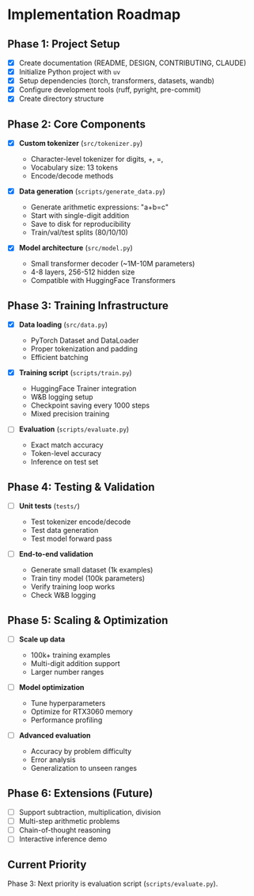 # Implementation Roadmap

## Phase 1: Project Setup

- [x] Create documentation (README, DESIGN, CONTRIBUTING, CLAUDE)
- [x] Initialize Python project with `uv`
- [x] Setup dependencies (torch, transformers, datasets, wandb)
- [x] Configure development tools (ruff, pyright, pre-commit)
- [x] Create directory structure

## Phase 2: Core Components

- [x] **Custom tokenizer** (`src/tokenizer.py`)
  - Character-level tokenizer for digits, +, =, <end>
  - Vocabulary size: 13 tokens
  - Encode/decode methods

- [x] **Data generation** (`scripts/generate_data.py`)
  - Generate arithmetic expressions: "a+b=c<end>"
  - Start with single-digit addition
  - Save to disk for reproducibility
  - Train/val/test splits (80/10/10)

- [x] **Model architecture** (`src/model.py`)
  - Small transformer decoder (~1M-10M parameters)
  - 4-8 layers, 256-512 hidden size
  - Compatible with HuggingFace Transformers

## Phase 3: Training Infrastructure

- [x] **Data loading** (`src/data.py`)
  - PyTorch Dataset and DataLoader
  - Proper tokenization and padding
  - Efficient batching

- [x] **Training script** (`scripts/train.py`)
  - HuggingFace Trainer integration
  - W&B logging setup
  - Checkpoint saving every 1000 steps
  - Mixed precision training

- [ ] **Evaluation** (`scripts/evaluate.py`)
  - Exact match accuracy
  - Token-level accuracy
  - Inference on test set

## Phase 4: Testing & Validation

- [ ] **Unit tests** (`tests/`)
  - Test tokenizer encode/decode
  - Test data generation
  - Test model forward pass

- [ ] **End-to-end validation**
  - Generate small dataset (1k examples)
  - Train tiny model (100k parameters)
  - Verify training loop works
  - Check W&B logging

## Phase 5: Scaling & Optimization

- [ ] **Scale up data**
  - 100k+ training examples
  - Multi-digit addition support
  - Larger number ranges

- [ ] **Model optimization**
  - Tune hyperparameters
  - Optimize for RTX3060 memory
  - Performance profiling

- [ ] **Advanced evaluation**
  - Accuracy by problem difficulty
  - Error analysis
  - Generalization to unseen ranges

## Phase 6: Extensions (Future)

- [ ] Support subtraction, multiplication, division
- [ ] Multi-step arithmetic problems
- [ ] Chain-of-thought reasoning
- [ ] Interactive inference demo

## Current Priority

Phase 3: Next priority is evaluation script (`scripts/evaluate.py`).
